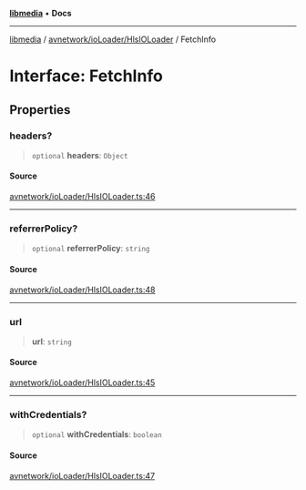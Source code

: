 [**libmedia**](../../../../README.md) • **Docs**

***

[libmedia](../../../../README.md) / [avnetwork/ioLoader/HlsIOLoader](../README.md) / FetchInfo

# Interface: FetchInfo

## Properties

### headers?

> `optional` **headers**: `Object`

#### Source

[avnetwork/ioLoader/HlsIOLoader.ts:46](https://github.com/zhaohappy/libmedia/blob/83708827f1f74f03ced670ca9bc2d9d1e5e5366a/src/avnetwork/ioLoader/HlsIOLoader.ts#L46)

***

### referrerPolicy?

> `optional` **referrerPolicy**: `string`

#### Source

[avnetwork/ioLoader/HlsIOLoader.ts:48](https://github.com/zhaohappy/libmedia/blob/83708827f1f74f03ced670ca9bc2d9d1e5e5366a/src/avnetwork/ioLoader/HlsIOLoader.ts#L48)

***

### url

> **url**: `string`

#### Source

[avnetwork/ioLoader/HlsIOLoader.ts:45](https://github.com/zhaohappy/libmedia/blob/83708827f1f74f03ced670ca9bc2d9d1e5e5366a/src/avnetwork/ioLoader/HlsIOLoader.ts#L45)

***

### withCredentials?

> `optional` **withCredentials**: `boolean`

#### Source

[avnetwork/ioLoader/HlsIOLoader.ts:47](https://github.com/zhaohappy/libmedia/blob/83708827f1f74f03ced670ca9bc2d9d1e5e5366a/src/avnetwork/ioLoader/HlsIOLoader.ts#L47)
